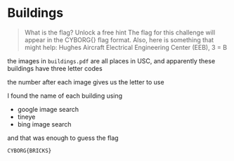 # Buildings

> What is the flag?
> Unlock a free hint
> The flag for this challenge will appear in the CYBORG{} flag format. Also, here is something that might help:
> Hughes Aircraft Electrical Engineering Center (EEB), 3 = B

the images in `buildings.pdf` are all places in USC, and apparently these buildings have three letter codes

the number after each image gives us the letter to use

I found the name of each building using

- google image search
- tineye
- bing image search

and that was enough to guess the flag

```
CYBORG{BRICKS}
```
